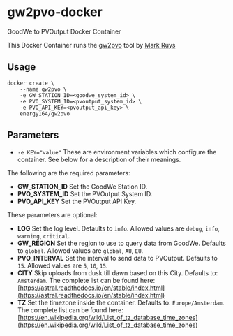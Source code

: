 # gw2pvo-docker
GoodWe to PVOutput Docker Container

This Docker Container runs the [gw2pvo](https://github.com/markruys/gw2pvo) tool by [Mark Ruys ](https://github.com/markruys)

## Usage

```
docker create \
	--name gw2pvo \
	-e GW_STATION_ID=<goodwe_system_id> \
	-e PVO_SYSTEM_ID=<pvoutput_system_id> \
	-e PVO_API_KEY=<pvoutput_api_key> \ 
	energy164/gw2pvo
```


## Parameters

- `-e KEY="value"` These are environment variables which configure the container.  See below for a description of their meanings.

The following are the required parameters:

- **GW_STATION_ID** Set the GoodWe Station ID.
- **PVO_SYSTEM_ID** Set the PVOutput System ID.
- **PVO_API_KEY** Set the PVOutput API Key.

These parameters are optional:

- **LOG** Set the log level.  Defaults to `info`.  Allowed values are `debug`, `info`, `warning`, `critical`.
- **GW_REGION** Set the region to use to query data from GoodWe.  Defaults to `global`.  Allowed values are `global`, `AU`, `EU`.
- **PVO_INTERVAL** Set the interval to send data to PVOutput.  Defaults to `15`.  Allowed values are `5`, `10`, `15`.
- **CITY** Skip uploads from dusk till dawn based on this City.  Defaults to: `Amsterdam`.  The complete list can be found here: [https://astral.readthedocs.io/en/stable/index.html](https://astral.readthedocs.io/en/stable/index.html)
- **TZ** Set the timezone inside the container.  Defaults to: `Europe/Amsterdam`.  The complete list can be found here: [https://en.wikipedia.org/wiki/List_of_tz_database_time_zones](https://en.wikipedia.org/wiki/List_of_tz_database_time_zones)
